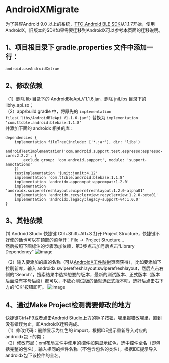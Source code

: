 # AndroidXMigrate
为了兼容Android 9.0 以上的系统，[TTC Android BLE SDK](https://github.com/shengrun-hub/TTC_BLE_DEMO-Kotlin)从1.1.7开始，使用AndroidX，旧版本的SDK如果需要迁移到AndroidX可以参考本页面的迁移说明。

## 1、项目根目录下 gradle.properties 文件中添加一行：  
```
android.useAndroidX=true
```
## 2、修改依赖
（1）删除 lib 目录下的 AndroidBleApi_V1.1.6.jar，删除 jniLibs 目录下的 libhy_api.so；  
（2）app/build.gradle 中，将原先的 ```implementation files('libs/AndroidBleApi_V1.1.6.jar')``` 替换为 ``` implementation 'com.ttcble.android:blebase:1.1.8' ```  
并添加下面的 androidx 相关的库：
```
dependencies {
    implementation fileTree(include: ['*.jar'], dir: 'libs')
    androidTestImplementation('com.android.support.test.espresso:espresso-core:2.2.2', {
        exclude group: 'com.android.support', module: 'support-annotations'
    })
    testImplementation 'junit:junit:4.12'
    implementation 'com.ttcble.android:blebase:1.1.8'
    implementation 'androidx.appcompat:appcompat:1.2.0'
    implementation 'androidx.swiperefreshlayout:swiperefreshlayout:1.2.0-alpha01'
    implementation 'androidx.recyclerview:recyclerview:1.2.0-beta01'
    implementation 'androidx.legacy:legacy-support-v4:1.0.0'
}
```
## 3、其他依赖
(1) Android Studio 快捷键 Ctrl+Shift+Alt+S 打开 Project Structure，快捷键不好使的话也可以在顶部的菜单开：File -> Project Structure...  
然后按照下图标注的步骤添加依赖，第3步点击加号后点击“Library Dependency”
![image](https://user-images.githubusercontent.com/69833675/148007186-d9c1fc30-fea8-4233-af05-3c5e22575947.png)

（2）输入要添加的库的名称（可从[AndroidX工件映射](https://developer.android.google.cn/jetpack/androidx/migrate/artifact-mappings?hl=zh_cn)页面获得），比如要添加下拉刷新库，输入 androidx.swiperefreshlayout:swiperefreshlayout，然后点击右侧的“Search”，搜索结果中选择想要的版本，最新的测试版本、正式版本（版本后面没有字母后缀）都可以，不放心测试版的话就选正式版本吧，选好后点击右下方的“OK”按钮即可。
![image](https://user-images.githubusercontent.com/69833675/148012908-29832a4a-0286-4d2e-8f94-6c3692ce9e77.png)

## 4、通过Make Project检测需要修改的地方
快捷键Ctrl+F9或者点击Android Studio上方的锤子按钮，哪里报错改哪里，直到没有错误为止，即AndroidX迁移完成。  
（1）修改代码：删除显示为红色的 import，根据IDE提示重新导入对应的androidx包下的类；  
（2）修改布局：xml布局文件中使用的控件如果显示红色，选中控件全名（即包括完整的包名），输入相同的控件名称（不包含包名的类名）。根据IDE提示导入androidx包下该控件的全名。
